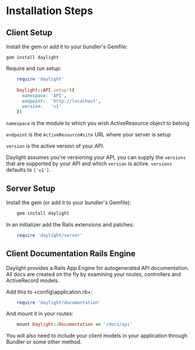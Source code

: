 # Installation Steps

## Client Setup

Install the gem or add it to your bundler's Gemfile:

    gem install daylight

Require and run setup:

```ruby
    require 'daylight'
    
    Daylight::API.setup!({
      namespace: 'API',
      endpoint:  'http://localhost',
      version:   'v1'
    })
```

`namespace` is the module to which you wish ActiveResource object to belong

`endpoint` is the `ActiveResource#site` URL where your server is setup

`version` is the active version of your API.

Daylight assumes you're versioning your API, you can supply the `versions`
that are supported by your API and which `version` is active. `versions` defaults to `['v1']`.

## Server Setup

Install the gem (or add it to your bundler's Gemfile):
```ruby
    gem install daylight
```

In an initializer add the Rails extensions and patches:
```ruby
    require 'daylight/server'
```

## Client Documentation Rails Engine

Daylight provides a Rails App Engine for autogenerated API documentation. All docs are created on the fly by examining your routes, controllers and ActiveRecord models.

Add this to +config\application.rb+:
```ruby
    require 'daylight/documentation'
```

And mount it in your routes:
```ruby
    mount Daylight::Documentation => '/docs/api'
```

You will also need to include your client models in your application through Bundler or some other method.
